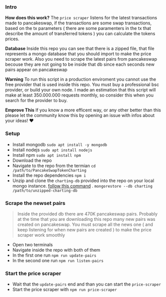### Intro

**How does this work?** The `price scraper` listens for the latest transactions made to pancakeswap, if the transactions are some swap transactions, based on the tx parameters ( there are some paramenters in the tx that describe the amount of transferred tokens ) you can calculate the tokens prices.

**Database** Inside this repo you can see that there is a zipped file, that file represents a mongo database that you should import to make the price scraper work. Also you need to scrape the latest pairs from pancakeswap becouse they are not going to be inside that db since each seconds new pairs appear on pancakeswap

**Warning** To run this script in a production enviroment you cannot use the free provider that is used inside this repo. You must buy a professional bsc provider, or build your own node. I made an estimation that this script will make at least 350.000.000 requests monthly, so consider this when you search for the provider to buy.


**Emprove This** If you know a more efficent way, or any other better than this please let the community know this by opening an issue with infos about your ideas! :heart:

### Setup

- Install mongodb `sudo apt install -y mongodb`
- Install nodejs `sudo apt install nodejs`
- Install npm `sudo apt install npm`
- Download the repo
- Navigate to the repo from the termian `cd /path/to/PancakeSwapTokenCharting`
- Install the repo dependencies `npm i`
- Unzip and clone the `charting-db` provided into the repo on your local mongo instance. [follow this command](https://stackoverflow.com/questions/7232461/how-can-i-transfer-a-mongodb-database-to-another-machine-that-cannot-see-the-fir) .
`mongorestore --db charting /path/to/unzipped-charting-db `


### Scrape the newset pairs

> Inside the provided db there are 470K pancakeswap pairs. Probably at the time that you are downloading this repo many new pairs was created on pancakeswap. You must scrape all the news one ( and keep listening for when new pairs are created ) to make the price scraper work smoothly

- Open two terminals
- Navigate inside the repo with both of them
- In the first one run `npm run update-pairs`
- In the second one run `npm run listen-pairs`

### Start the price scraper

- Wait that the `update-pairs` end and than you can start the `price-scraper`
- Start the price scraper with `npm run price-scraper`

